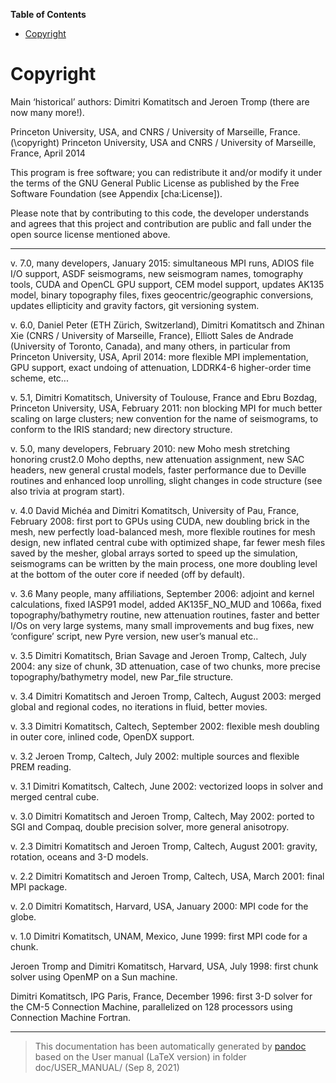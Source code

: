 **Table of Contents**

-   [Copyright](#copyright)

Copyright
=========

Main ‘historical’ authors: Dimitri Komatitsch and Jeroen Tromp (there are now many more!).

Princeton University, USA, and CNRS / University of Marseille, France.
\(\copyright\) Princeton University, USA and CNRS / University of Marseille, France, April 2014

This program is free software; you can redistribute it and/or modify it under the terms of the GNU General Public License as published by the Free Software Foundation (see Appendix [cha:License]).

Please note that by contributing to this code, the developer understands and agrees that this project and contribution are public and fall under the open source license mentioned above.

****

v. 7.0, many developers, January 2015: simultaneous MPI runs, ADIOS file I/O support, ASDF seismograms, new seismogram names, tomography tools, CUDA and OpenCL GPU support, CEM model support, updates AK135 model, binary topography files, fixes geocentric/geographic conversions, updates ellipticity and gravity factors, git versioning system.

v. 6.0, Daniel Peter (ETH Zürich, Switzerland), Dimitri Komatitsch and Zhinan Xie (CNRS / University of Marseille, France), Elliott Sales de Andrade (University of Toronto, Canada), and many others, in particular from Princeton University, USA, April 2014: more flexible MPI implementation, GPU support, exact undoing of attenuation, LDDRK4-6 higher-order time scheme, etc...

v. 5.1, Dimitri Komatitsch, University of Toulouse, France and Ebru Bozdag, Princeton University, USA, February 2011: non blocking MPI for much better scaling on large clusters; new convention for the name of seismograms, to conform to the IRIS standard; new directory structure.

v. 5.0, many developers, February 2010: new Moho mesh stretching honoring crust2.0 Moho depths, new attenuation assignment, new SAC headers, new general crustal models, faster performance due to Deville routines and enhanced loop unrolling, slight changes in code structure (see also trivia at program start).

v. 4.0 David Michéa and Dimitri Komatitsch, University of Pau, France, February 2008: first port to GPUs using CUDA, new doubling brick in the mesh, new perfectly load-balanced mesh, more flexible routines for mesh design, new inflated central cube with optimized shape, far fewer mesh files saved by the mesher, global arrays sorted to speed up the simulation, seismograms can be written by the main process, one more doubling level at the bottom of the outer core if needed (off by default).

v. 3.6 Many people, many affiliations, September 2006: adjoint and kernel calculations, fixed IASP91 model, added AK135F\_NO\_MUD and 1066a, fixed topography/bathymetry routine, new attenuation routines, faster and better I/Os on very large systems, many small improvements and bug fixes, new ‘configure’ script, new Pyre version, new user’s manual etc..

v. 3.5 Dimitri Komatitsch, Brian Savage and Jeroen Tromp, Caltech, July 2004: any size of chunk, 3D attenuation, case of two chunks, more precise topography/bathymetry model, new Par\_file structure.

v. 3.4 Dimitri Komatitsch and Jeroen Tromp, Caltech, August 2003: merged global and regional codes, no iterations in fluid, better movies.

v. 3.3 Dimitri Komatitsch, Caltech, September 2002: flexible mesh doubling in outer core, inlined code, OpenDX support.

v. 3.2 Jeroen Tromp, Caltech, July 2002: multiple sources and flexible PREM reading.

v. 3.1 Dimitri Komatitsch, Caltech, June 2002: vectorized loops in solver and merged central cube.

v. 3.0 Dimitri Komatitsch and Jeroen Tromp, Caltech, May 2002: ported to SGI and Compaq, double precision solver, more general anisotropy.

v. 2.3 Dimitri Komatitsch and Jeroen Tromp, Caltech, August 2001: gravity, rotation, oceans and 3-D models.

v. 2.2 Dimitri Komatitsch and Jeroen Tromp, Caltech, USA, March 2001: final MPI package.

v. 2.0 Dimitri Komatitsch, Harvard, USA, January 2000: MPI code for the globe.

v. 1.0 Dimitri Komatitsch, UNAM, Mexico, June 1999: first MPI code for a chunk.

Jeroen Tromp and Dimitri Komatitsch, Harvard, USA, July 1998: first chunk solver using OpenMP on a Sun machine.

Dimitri Komatitsch, IPG Paris, France, December 1996: first 3-D solver for the CM-5 Connection Machine, parallelized on 128 processors using Connection Machine Fortran.

-----
> This documentation has been automatically generated by [pandoc](http://www.pandoc.org)
> based on the User manual (LaTeX version) in folder doc/USER_MANUAL/
> (Sep  8, 2021)

